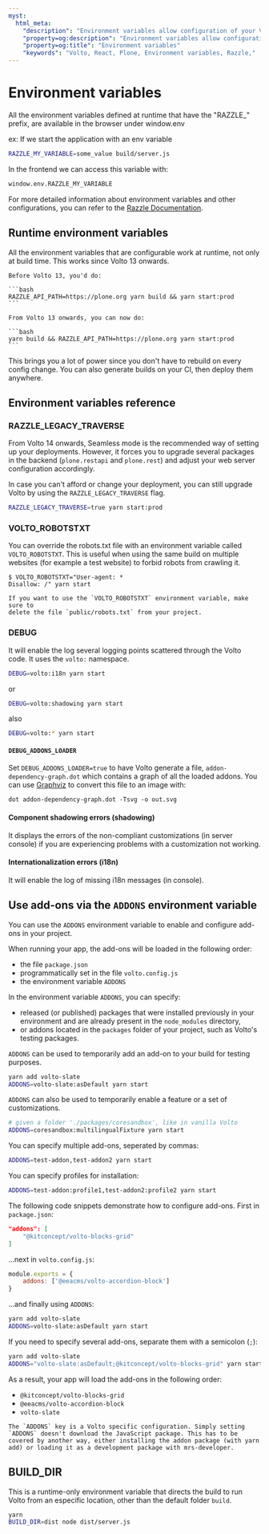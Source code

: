 ```yaml
---
myst:
  html_meta:
    "description": "Environment variables allow configuration of your Volto application at runtime."
    "property=og:description": "Environment variables allow configuration of your Volto application at runtime."
    "property=og:title": "Environment variables"
    "keywords": "Volto, React, Plone, Environment variables, Razzle,"
---
```


# Environment variables

All the environment variables defined at runtime that have the "RAZZLE_" prefix, are available in the browser under window.env

ex:
If we start the application with an env variable

```bash
RAZZLE_MY_VARIABLE=some_value build/server.js
```

In the frontend we can access this variable with:

```bash
window.env.RAZZLE_MY_VARIABLE
```

For more detailed information about environment variables and other configurations, you can refer to the [Razzle Documentation](https://razzlejs.org/docs/environment-variables).

## Runtime environment variables

All the environment variables that are configurable work at runtime, not only at build time. This works since Volto 13 onwards.

````{note}
Before Volto 13, you'd do:

```bash
RAZZLE_API_PATH=https://plone.org yarn build && yarn start:prod
```

From Volto 13 onwards, you can now do:

```bash
yarn build && RAZZLE_API_PATH=https://plone.org yarn start:prod
```
````

This brings you a lot of power since you don't have to rebuild on every config change. You can also generate builds on your CI, then deploy them anywhere.


## Environment variables reference

### RAZZLE_LEGACY_TRAVERSE

From Volto 14 onwards, Seamless mode is the recommended way of setting up your deployments. However, it forces you to upgrade several packages in the backend (`plone.restapi` and `plone.rest`) and adjust your web server configuration accordingly.

In case you can't afford or change your deployment, you can still upgrade Volto by using the `RAZZLE_LEGACY_TRAVERSE` flag.

```bash
RAZZLE_LEGACY_TRAVERSE=true yarn start:prod
```

### VOLTO_ROBOTSTXT

You can override the robots.txt file with an environment variable called
`VOLTO_ROBOTSTXT`. This is useful when using the same build on multiple
websites (for example a test website) to forbid robots from crawling it.

```
$ VOLTO_ROBOTSTXT="User-agent: *
Disallow: /" yarn start
```

```{note}
If you want to use the `VOLTO_ROBOTSTXT` environment variable, make sure to
delete the file `public/robots.txt` from your project.
```

### DEBUG

It will enable the log several logging points scattered through the Volto code. It uses the `volto:` namespace.

```bash
DEBUG=volto:i18n yarn start
```

or

```bash
DEBUG=volto:shadowing yarn start
```

also

```bash
DEBUG=volto:* yarn start
```

#### `DEBUG_ADDONS_LOADER`

Set `DEBUG_ADDONS_LOADER=true` to have Volto generate a file, `addon-dependency-graph.dot` which contains a graph of all the loaded addons. You can use [Graphviz](https://graphviz.org/) to convert this file to an image with:

```
dot addon-dependency-graph.dot -Tsvg -o out.svg
```

#### Component shadowing errors (shadowing)

It displays the errors of the non-compliant customizations (in server console) if you are experiencing problems with a customization not working.

#### Internationalization errors (i18n)

It will enable the log of missing i18n messages (in console).

## Use add-ons via the `ADDONS` environment variable

You can use the `ADDONS` environment variable to enable and configure add-ons in your project.

When running your app, the add-ons will be loaded in the following order:

- the file `package.json`
- programmatically set in the file `volto.config.js`
- the environment variable `ADDONS`

In the environment variable `ADDONS`, you can specify:

- released (or published) packages that were installed previously in your environment and are already present in the `node_modules` directory,
- or addons located in the `packages` folder of your project, such as Volto's testing packages.

`ADDONS` can be used to temporarily add an add-on to your build for testing purposes.

```bash
yarn add volto-slate
ADDONS=volto-slate:asDefault yarn start
```

`ADDONS` can also be used to temporarily enable a feature or a set of customizations.

```bash
# given a folder './packages/coresandbox', like in vanilla Volto
ADDONS=coresandbox:multilingualFixture yarn start
```

You can specify multiple add-ons, seperated by commas:

```bash
ADDONS=test-addon,test-addon2 yarn start
```

You can specify profiles for installation:

```bash
ADDONS=test-addon:profile1,test-addon2:profile2 yarn start
```

The following code snippets demonstrate how to configure add-ons.
First in `package.json`:

```json
"addons": [
    "@kitconcept/volto-blocks-grid"
]
```

...next in `volto.config.js`:

```js
module.exports = {
    addons: ['@eeacms/volto-accordion-block']
}
```

...and finally using `ADDONS`:

```bash
yarn add volto-slate
ADDONS=volto-slate:asDefault yarn start
```

If you need to specify several add-ons, separate them with a semicolon (`;`):

```bash
yarn add volto-slate
ADDONS="volto-slate:asDefault;@kitconcept/volto-blocks-grid" yarn start
```

As a result, your app will load the add-ons in the following order:

- `@kitconcept/volto-blocks-grid`
- `@eeacms/volto-accordion-block`
- `volto-slate`

```{important}
The `ADDONS` key is a Volto specific configuration. Simply setting `ADDONS` doesn't download the JavaScript package. This has to be covered by another way, either installing the addon package (with yarn add) or loading it as a development package with mrs-developer.
```

## BUILD_DIR

This is a runtime-only environment variable that directs the build to run Volto from an especific location, other than the default folder `build`.

```bash
yarn
BUILD_DIR=dist node dist/server.js
```
